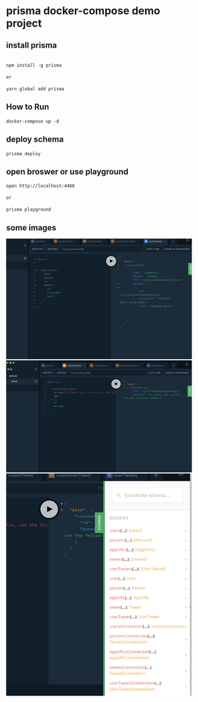 # prisma docker-compose demo project

## install prisma

```code

npm install -g prisma

or

yarn global add prisma

```

## How to Run

```code
docker-compose up -d
```

## deploy schema

```code
prisma deploy
```

## open broswer or use playground

```code
open http://localhost:4466

or  

prisma playground

```

## some images

![image](./images/1.png)
![image](./images/2.png)
![image](./images/3.png)